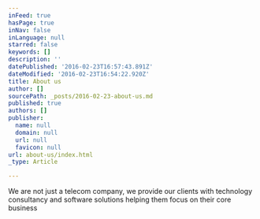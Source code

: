```yaml
---
inFeed: true
hasPage: true
inNav: false
inLanguage: null
starred: false
keywords: []
description: ''
datePublished: '2016-02-23T16:57:43.891Z'
dateModified: '2016-02-23T16:54:22.920Z'
title: About us
author: []
sourcePath: _posts/2016-02-23-about-us.md
published: true
authors: []
publisher:
  name: null
  domain: null
  url: null
  favicon: null
url: about-us/index.html
_type: Article

---
```

We are not just a telecom company, we provide our clients with technology consultancy and software solutions helping them focus on their core business